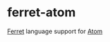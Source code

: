 # ferret-atom

[Ferret](https://ferret.mitchellcooper.me) language support for [Atom](https://atom.io)
